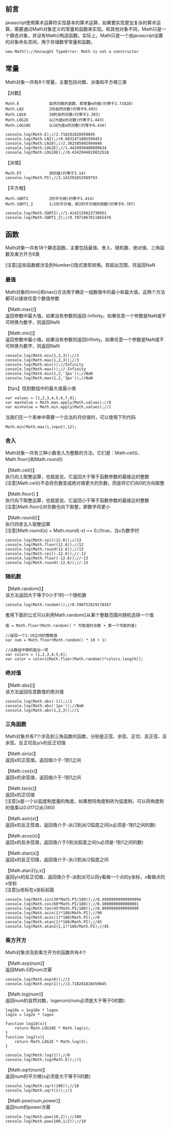 ## 前言
javascript使用算术运算符实现基本的算术运算，如果要实现更加复杂的算术运算，需要通过Math对象定义的常量和函数来实现。和其他对象不同，Math只是一个静态对象，并没有Math()构造函数。实际上，Math只是一个由javascript设置的对象命名空间，用于存储数学常量和函数。
```
new Math();//Uncaught TypeError: Math is not a constructor
```

## 常量
Math对象一共有8个常量，主要包括对数、派值和平方根三类

【对数】
```
Math.E             自然对数的底数，即常量e的值(约等于2.71828)
Math.LN2           2的自然对数(约等于0.693)
Math.LN10          10的自然对数(约等于2.303)
Math.LOG2E         以2为底e的对数(约等于1.443)
Math.LOG10E        以10为底e的对数(约等于0.434)
```

```
console.log(Math.E);//2.718281828459045
console.log(Math.LN2);//0.6931471805599453    
console.log(Math.LN10);//2.302585092994046
console.log(Math.LOG2E);//1.4426950408889634
console.log(Math.LOG10E);//0.4342944819032518
```

【派值】
```
Math.PI            派的值(约等于3.14)
console.log(Math.PI);//3.141592653589793
```

【平方根】
```
Math.SQRT2         2的平方根(约等于1.414)
Math.SQRT1_2       1/2的平方根，即2的平方根的倒数(约等于0.707)
```

```
console.log(Math.SQRT2);//1.4142135623730951
console.log(Math.SQRT1_2);//0.7071067811865476
```

## 函数
Math对象一共有18个静态函数，主要包括最值、舍入、随机数、绝对值、三角函数及乘方开方6类

[注意]这些函数都涉及到Number()隐式类型转换。若超出范围，将返回NaN

### 最值
Math对象的min()和max()方法用于确定一组数值中的最小和最大值，这两个方法都可以接收任意个数值参数

【Math.max()】  
返回参数中最大值。如果没有参数则返回-Infinity。如果任意一个参数是NaN或不可转换为数字，则返回NaN

【Math.min()】  
返回参数中最小值。如果没有参数则返回Infinity。如果任意一个参数是NaN或不可转换为数字，则返回NaN

```
console.log(Math.min(1,2,3));//1
console.log(Math.max(1,2,3));//3
console.log(Math.min());//Infinity
console.log(Math.max());//-Infinity
console.log(Math.min(1,2,'3px'));//NaN
console.log(Math.max(1,2,'3px'));//NaN
```

【tips】找到数组中的最大或最小值
```
var values = [1,2,3,4,5,6,7,8];
var maxValue = Math.max.apply(Math,values);//8
var minValue = Math.min.apply(Math,values);//1
```

当我们在一个表单中需要一个合法的月份值时，可以使用下列代码
```
Math.min(Math.max(1,input),12);
```

### 舍入
Math对象一共有三种小数舍入为整数的方法，它们是：Math.ceil()、Math.floor()和Math.round()

【Math.ceil()】  
执行向上取整运算，也就是说，它返回大于等于函数参数的最接近的整数  
[注意]Math.ceil()不会将负数变成绝对值更大的负数，而是将它们向0的方向取整

【Math.floor() 】  
执行向下取整运算，也就是说，它返回小于等于函数参数的最接近的整数  
[注意]Math.floor()对负数也向下取整，即数字将更小

【Math.round()】  
执行四舍五入取整运算  
[注意]Math.round(x) + Math.round(-x) == 0;//true，当x为数字时

```
console.log(Math.ceil(12.6));//13
console.log(Math.floor(12.6));//12
console.log(Math.round(12.6));//13
console.log(Math.ceil(-12.6));//-12
console.log(Math.floor(-12.6));//-13
console.log(Math.round(-12.6));//-13
```

### 随机数
【Math.random()】  
该方法返回大于等于0小于1的一个随机数
```
console.log(Math.random());//0.590752829178167
```

套用下面的公式可以利用Math.random()从某个整数范围内随机选择一个值
```
值 = Math.floor(Math.random() * 可能值的总数 + 第一个可能的值)

//返回一个1-10之间的整数值
var num = Math.floor(Math.random() * 10 + 1)

//从数组中随机取出一项
var colors = [1,2,3,4,5,6];
var color = colors[Math.floor(Math.random()*colors.length)];
```

### 绝对值

【Math.abs()】  
该方法返回任意数值的绝对值
```
console.log(Math.abs(-1));//1
console.log(Math.abs('1px'));//NaN
console.log(Math.abs(1,2,3));//1
```

### 三角函数
Math对象共有7个涉及到三角函数的函数，分别是正弦、余弦、正切、反正弦、反余弦、反正切及y/x的反正切值

【Math.sin(x)】  
返回x的正弦值，返回值介于-1到1之间

【Math.cos(x)】  
返回x的余弦值，返回值介于-1到1之间

【Math.tan(x)】  
返回x的正切值  
[注意]x是一个以弧度制度量的角度，如果想将角度制转为弧度制，可以将角度制的值乘以0.017(2派/360)

【Math.asin(x)】  
返回x的反正弦值，返回值介于-派/2到派/2弧度之间(x必须是-1到1之间的数)

【Math.acos(x)】  
返回x的反余弦值，返回值介于0到派弧度之间(x必须是-1到1之间的数)

【Math.atan(x)】  
返回x的反正切值，返回值介于-派/2到派/2弧度之间

【Math.atan2(y,x)】  
返回y/x的反正切值，返回值介于-派到派可以将y看做一个点的y坐标，x看做点的x坐标  
[注意]y坐标在x坐标前面

```
console.log(Math.sin(30*Math.PI/180));//0.49999999999999994    
console.log(Math.cos(60*Math.PI/180));//0.5000000000000001
console.log(Math.tan(45*Math.PI/180));//0.9999999999999999    
console.log(Math.asin(1)*180/Math.PI);//90
console.log(Math.acos(1)*180/Math.PI);//0
console.log(Math.atan(1)*180/Math.PI);//45
console.log(Math.atan2(1,1)*180/Math.PI);//45
```

### 乘方开方
Math对象涉及到乘方开方的函数共有4个

【Math.exp(num)】  
返回Math.E的num次幂
```
console.log(Math.exp(0));//1
console.log(Math.exp(1));//2.718281828459045
```

【Math.log(num)】  
返回num的自然对数，logenum(num必须是大于等于0的数)
```
log10x = 1og10e * logex 
log2x = log2e * logex

function log10(x){
    return Math.LOG10E * Math.log(x);
}
function log2(x){
    return Math.LOG2E * Math.log(X);
}

console.log(Math.log(1));//0
console.log(Math.log(Math.E));//1
```

【Math.sqrt(num)】  
返回num的平方根(x必须是大于等于0的数)
```
console.log(Math.sqrt(100));//10
console.log(Math.sqrt(1));//1
```

【Math.pow(num,power)】  
返回num的power次幂
```
console.log(Math.pow(10,2));//100
console.log(Math.pow(100,1/2));//10
```

